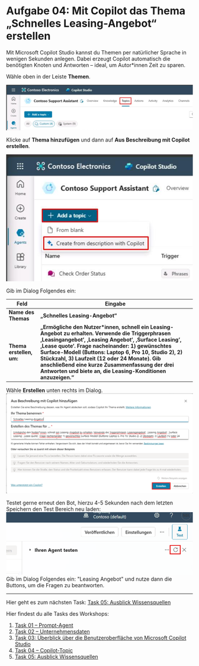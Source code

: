 # Aufgabe 04: Mit Copilot das Thema **„Schnelles Leasing-Angebot“** erstellen

Mit Microsoft Copilot Studio kannst du Themen per natürlicher Sprache in wenigen Sekunden anlegen. Dabei erzeugt Copilot automatisch die benötigten Knoten und Antworten – ideal, um Autor*innen Zeit zu sparen.

Wähle oben in der Leiste **Themen**.

![image18.jpeg](assets/img/image18.jpeg)

Klicke auf **Thema hinzufügen** und dann auf **Aus Beschreibung mit Copilot erstellen**.

![image19.jpeg](assets/img/image19.jpeg)

Gib im Dialog Folgendes ein:

| Feld | Eingabe |
|------|---------|
| **Name des Themas** | **„Schnelles Leasing-Angebot“** |
| **Thema erstellen, um:** | **„Ermögliche den Nutzer*innen, schnell ein Leasing-Angebot zu erhalten. Verwende die Triggerphrasen ‚Leasingangebot‘, ‚Leasing Angebot‘, ‚Surface Leasing‘, ‚Lease quote‘. Frage nacheinander: 1) gewünschtes Surface-Modell (Buttons: Laptop 6, Pro 10, Studio 2), 2) Stückzahl, 3) Laufzeit (12 oder 24 Monate). Gib anschließend eine kurze Zusammenfassung der drei Antworten und biete an, die Leasing-Konditionen anzuzeigen.“** |

Wähle **Erstellen** unten rechts im Dialog. ![image20.png](assets/img/image20.png)

Testet gerne erneut den Bot, hierzu 4-5 Sekunden nach dem letzten Speichern den Test Bereich neu laden: 
![image35.png](assets/img/image35.png)
Gib im Dialog Folgendes ein: "Leasing Angebot" und nutze dann die Buttons, um die Fragen zu beantworten.


** **
Hier geht es zum nächsten Task: [Task 05: Ausblick Wissensquellen](task05.md)

Hier findest du alle Tasks des Workshops:

1. [Task 01 – Prompt-Agent](task01.md)  
2. [Task 02 – Unternehmensdaten](task02.md)  
3. [Task 03: Überblick über die Benutzeroberfläche von Microsoft Copilot Studio](task03.md)  
4. [Task 04 – Copilot-Topic](task04.md)  
5. [Task 05: Ausblick Wissensquellen](task05.md)  